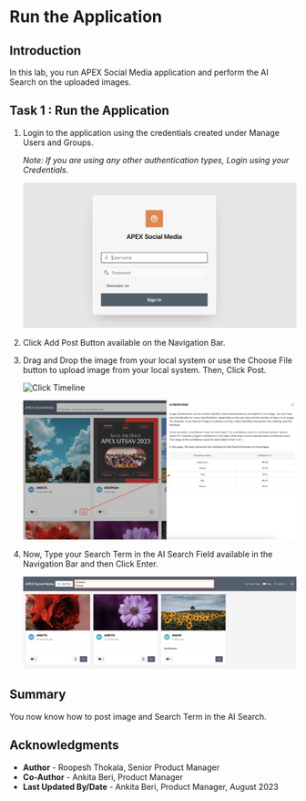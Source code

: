 # Run the Application

## Introduction

In this lab, you run APEX Social Media application and perform the AI Search on the uploaded images.

## Task 1 : Run the Application

1. Login to the application using the credentials created under Manage Users and Groups.

    *Note: If you are using any other authentication types, Login using your Credentials.*

    ![Click Timeline](images/social-media-login.png " ")

2. Click Add Post Button available on the Navigation Bar.

3. Drag and Drop the image from your local system or use the Choose File button to upload image from your local system. Then, Click Post.

    ![Click Timeline](images/add-post.png " ")

    ![Click Timeline](images/posted.png " ")

4. Now, Type your Search Term in the AI Search Field available in the Navigation Bar and then Click Enter.

    ![Click Timeline](images/search-result.png " ")

## **Summary**
You now know how to post image and Search Term in the AI Search.

## Acknowledgments
- **Author** - Roopesh Thokala, Senior Product Manager
- **Co-Author** - Ankita Beri, Product Manager
- **Last Updated By/Date** - Ankita Beri, Product Manager, August 2023

